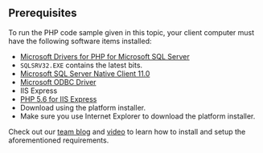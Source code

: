 
## Prerequisites


To run the PHP code sample given in this topic, your client computer must have the following software items installed:


- [Microsoft Drivers for PHP for Microsoft SQL Server](http://www.microsoft.com/download/details.aspx?id=20098)
 - `SQLSRV32.EXE` contains the latest bits.
- [Microsoft SQL Server Native Client 11.0](http://www.microsoft.com/download/details.aspx?id=36434)
- [Microsoft ODBC Driver](https://www.microsoft.com/en-us/download/details.aspx?id=36434)
- IIS Express
- [PHP 5.6 for IIS Express](http://www.microsoft.com/web/downloads/platform.aspx)
 - Download using the platform installer.
 - Make sure you use Internet Explorer to download the platform installer.


Check out our [team blog](http://blogs.msdn.com/b/sqlphp/archive/2015/05/11/getting-started-with-php-and-microsoft-sql-server.aspx) and [video](https://www.youtube.com/watch?v=0oCjiRK_tUk) to learn how to install and setup the aforementioned requirements.


<!--
This include file is probably used in the following topics:
sql-database-develop-php-simple-windows.md
sql-database-develop-php-retry-windows.md

MightyPen = genemi
meet-bhagdev
DateOfLatestFreshnessVerification = 2015-07-10
DateOfLatestContentUpdate = 2015-07-10
-->



